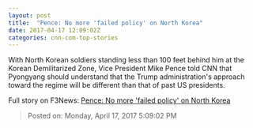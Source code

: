 ```yaml
---
layout: post
title:  "Pence: No more 'failed policy' on North Korea"
date: 2017-04-17 12:09:02Z
categories: cnn-com-top-stories
---
```


With North Korean soldiers standing less than 100 feet behind him at the Korean Demilitarized Zone, Vice President Mike Pence told CNN that Pyongyang should understand that the Trump administration's approach toward the regime will be different than that of past US presidents.


Full story on F3News: [Pence: No more 'failed policy' on North Korea](http://www.f3nws.com/n/zCmDaE)

> Posted on: Monday, April 17, 2017 5:09:02 PM

